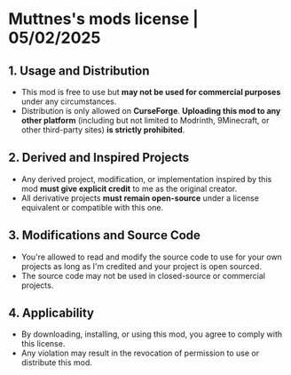 # Muttnes's mods license | 05/02/2025

## 1. Usage and Distribution
- This mod is free to use but **may not be used for commercial purposes** under any circumstances.  
- Distribution is only allowed on **CurseForge**. **Uploading this mod to any other platform** (including but not limited to Modrinth, 9Minecraft, or other third-party sites) **is strictly prohibited**.  

## 2. Derived and Inspired Projects
- Any derived project, modification, or implementation inspired by this mod **must give explicit credit** to me as the original creator.  
- All derivative projects **must remain open-source** under a license equivalent or compatible with this one.  

## 3. Modifications and Source Code
- You're allowed to read and modify the source code to use for your own projects as long as I'm credited and your project is open sourced.
- The source code may not be used in closed-source or commercial projects.  

## 4. Applicability
- By downloading, installing, or using this mod, you agree to comply with this license.  
- Any violation may result in the revocation of permission to use or distribute this mod.  
